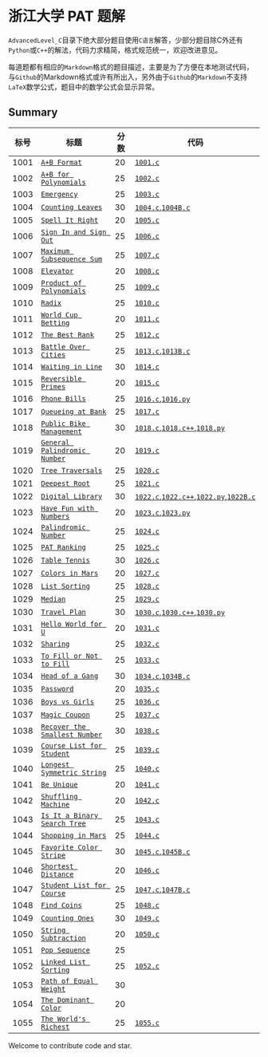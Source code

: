
# 浙江大学 PAT 题解

`AdvancedLevel_C`目录下绝大部分题目使用`C语言`解答，少部分题目除C外还有`Python`或`C++`的解法，代码力求精简，格式规范统一，欢迎改进意见。

每道题都有相应的`Markdown`格式的题目描述，主要是为了方便在本地测试代码，与`Github`的Markdown格式或许有所出入，另外由于`Github`的`Markdown`不支持`LaTeX`数学公式，题目中的数学公式会显示异常。


## Summary

|标号|标题                                         |分数|代码|
|---|-------------------------------------------|---|---|
|1001|[`A+B Format`][README1001]                 |20|[`1001.c`][1001.c]|
|1002|[`A+B for Polynomials`][README1002]        |25|[`1002.c`][1002.c]|
|1003|[`Emergency`][README1003]                  |25|[`1003.c`][1003.c]|
|1004|[`Counting Leaves`][README1004]            |30|[`1004.c`][1004.c],[`1004B.c`][1004B.c]|
|1005|[`Spell It Right`][README1005]             |20|[`1005.c`][1005.c]|
|1006|[`Sign In and Sign Out`][README1006]       |25|[`1006.c`][1006.c]|
|1007|[`Maximum Subsequence Sum`][README1007]    |25|[`1007.c`][1007.c]|
|1008|[`Elevator`][README1008]                   |20|[`1008.c`][1008.c]|
|1009|[`Product of Polynomials`][README1009]     |25|[`1009.c`][1009.c]|
|1010|[`Radix`][README1010]                      |25|[`1010.c`][1010.c]|
|1011|[`World Cup Betting`][README1011]          |20|[`1011.c`][1011.c]|
|1012|[`The Best Rank`][README1012]              |25|[`1012.c`][1012.c]|
|1013|[`Battle Over Cities`][README1013]         |25|[`1013.c`][1013.c],[`1013B.c`][1013B.c]|
|1014|[`Waiting in Line`][README1014]            |30|[`1014.c`][1014.c]|
|1015|[`Reversible Primes`][README1015]          |20|[`1015.c`][1015.c]|
|1016|[`Phone Bills`][README1016]                |25|[`1016.c`][1016.c],[`1016.py`][1016.py]|
|1017|[`Queueing at Bank`][README1017]           |25|[`1017.c`][1017.c]|
|1018|[`Public Bike Management`][README1018]     |30|[`1018.c`][1018.c],[`1018.c++`][1018.c++],[`1018.py`][1018.py]|
|1019|[`General Palindromic Number`][README1019] |20|[`1019.c`][1019.c]|
|1020|[`Tree Traversals`][README1020]            |25|[`1020.c`][1020.c]|
|1021|[`Deepest Root`][README1021]               |25|[`1021.c`][1021.c]|
|1022|[`Digital Library`][README1022]            |30|[`1022.c`][1022.c],[`1022.c++`][1022.c++],[`1022.py`][1022.py],[`1022B.c`][1022B.c]|
|1023|[`Have Fun with Numbers`][README1023]      |20|[`1023.c`][1023.c],[`1023.py`][1023.py]|
|1024|[`Palindromic Number`][README1024]         |25|[`1024.c`][1024.c]|
|1025|[`PAT Ranking`][README1025]                |25|[`1025.c`][1025.c]|
|1026|[`Table Tennis`][README1026]               |30|[`1026.c`][1026.c]|
|1027|[`Colors in Mars`][README1027]             |20|[`1027.c`][1027.c]|
|1028|[`List Sorting`][README1028]               |25|[`1028.c`][1028.c]|
|1029|[`Median`][README1029]                     |25|[`1029.c`][1029.c]|
|1030|[`Travel Plan`][README1030]                |30|[`1030.c`][1030.c],[`1030.c++`][1030.c++],[`1030.py`][1030.py]|
|1031|[`Hello World for U`][README1031]          |20|[`1031.c`][1031.c]|
|1032|[`Sharing`][README1032]                    |25|[`1032.c`][1032.c]|
|1033|[`To Fill or Not to Fill`][README1033]     |25|[`1033.c`][1033.c]|
|1034|[`Head of a Gang`][README1034]             |30|[`1034.c`][1034.c],[`1034B.c`][1034B.c]|
|1035|[`Password`][README1035]                   |20|[`1035.c`][1035.c]|
|1036|[`Boys vs Girls`][README1036]              |25|[`1036.c`][1036.c]|
|1037|[`Magic Coupon`][README1037]               |25|[`1037.c`][1037.c]|
|1038|[`Recover the Smallest Number`][README1038]|30|[`1038.c`][1038.c]|
|1039|[`Course List for Student`][README1039]    |25|[`1039.c`][1039.c]|
|1040|[`Longest Symmetric String`][README1040]   |25|[`1040.c`][1040.c]|
|1041|[`Be Unique`][README1041]                  |20|[`1041.c`][1041.c]|
|1042|[`Shuffling Machine`][README1042]          |20|[`1042.c`][1042.c]|
|1043|[`Is It a Binary Search Tree`][README1043] |25|[`1043.c`][1043.c]|
|1044|[`Shopping in Mars`][README1044]           |25|[`1044.c`][1044.c]|
|1045|[`Favorite Color Stripe`][README1045]      |30|[`1045.c`][1045.c],[`1045B.c`][1045B.c]|
|1046|[`Shortest Distance`][README1046]          |20|[`1046.c`][1046.c]|
|1047|[`Student List for Course`][README1047]    |25|[`1047.c`][1047.c],[`1047B.c`][1047B.c]|
|1048|[`Find Coins`][README1048]                 |25|[`1048.c`][1048.c]|
|1049|[`Counting Ones`][README1049]              |30|[`1049.c`][1049.c]|
|1050|[`String Subtraction`][README1050]         |20|[`1050.c`][1050.c]|
|1051|[`Pop Sequence`][README1051]               |25||
|1052|[`Linked List Sorting`][README1052]        |25|[`1052.c`][1052.c]|
|1053|[`Path of Equal Weight`][README1053]       |30||
|1054|[`The Dominant Color`][README1054]         |20||
|1055|[`The World's Richest`][README1055]        |25|[`1055.c`][1055.c]|


Welcome to contribute code and star.


[README1001]: AdvancedLevel_C/1001%20A+B%20Format%20(20%20分).md
[README1002]: AdvancedLevel_C/1002%20A+B%20for%20Polynomials%20(25%20分).md
[README1003]: AdvancedLevel_C/1003%20Emergency%20(25%20分).md
[README1004]: AdvancedLevel_C/1004%20Counting%20Leaves%20(30%20分).md
[README1005]: AdvancedLevel_C/1005%20Spell%20It%20Right%20(20%20分).md
[README1006]: AdvancedLevel_C/1006%20Sign%20In%20and%20Sign%20Out%20(25%20分).md
[README1007]: AdvancedLevel_C/1007%20Maximum%20Subsequence%20Sum%20(25%20分).md
[README1008]: AdvancedLevel_C/1008%20Elevator%20(20%20分).md
[README1009]: AdvancedLevel_C/1009%20Product%20of%20Polynomials%20(25%20分).md
[README1010]: AdvancedLevel_C/1010%20Radix%20(25%20分).md
[README1011]: AdvancedLevel_C/1011%20World%20Cup%20Betting%20(20%20分).md
[README1012]: AdvancedLevel_C/1012%20The%20Best%20Rank%20(25%20分).md
[README1013]: AdvancedLevel_C/1013%20Battle%20Over%20Cities%20(25%20分).md
[README1014]: AdvancedLevel_C/1014%20Waiting%20in%20Line%20(30%20分).md
[README1015]: AdvancedLevel_C/1015%20Reversible%20Primes%20(20%20分).md
[README1016]: AdvancedLevel_C/1016%20Phone%20Bills%20(25%20分).md
[README1017]: AdvancedLevel_C/1017%20Queueing%20at%20Bank%20(25%20分).md
[README1018]: AdvancedLevel_C/1018%20Public%20Bike%20Management%20(30%20分).md
[README1019]: AdvancedLevel_C/1019%20General%20Palindromic%20Number%20(20%20分).md
[README1020]: AdvancedLevel_C/1020%20Tree%20Traversals%20(25%20分).md
[README1021]: AdvancedLevel_C/1021%20Deepest%20Root%20(25%20分).md
[README1022]: AdvancedLevel_C/1022%20Digital%20Library%20(30%20分).md
[README1023]: AdvancedLevel_C/1023%20Have%20Fun%20with%20Numbers%20(20%20分).md
[README1024]: AdvancedLevel_C/1024%20Palindromic%20Number%20(25%20分).md
[README1025]: AdvancedLevel_C/1025%20PAT%20Ranking%20(25%20分).md
[README1026]: AdvancedLevel_C/1026%20Table%20Tennis%20(30%20分).md
[README1027]: AdvancedLevel_C/1027%20Colors%20in%20Mars%20(20%20分).md
[README1028]: AdvancedLevel_C/1028%20List%20Sorting%20(25%20分).md
[README1029]: AdvancedLevel_C/1029%20Median%20(25%20分).md
[README1030]: AdvancedLevel_C/1030%20Travel%20Plan%20(30%20分).md
[README1031]: AdvancedLevel_C/1031%20Hello%20World%20for%20U%20(20%20分).md
[README1032]: AdvancedLevel_C/1032%20Sharing%20(25%20分).md
[README1033]: AdvancedLevel_C/1033%20To%20Fill%20or%20Not%20to%20Fill%20(25%20分).md
[README1034]: AdvancedLevel_C/1034%20Head%20of%20a%20Gang%20(30%20分).md
[README1035]: AdvancedLevel_C/1035%20Password%20(20%20分).md
[README1036]: AdvancedLevel_C/1036%20Boys%20vs%20Girls%20(25%20分).md
[README1037]: AdvancedLevel_C/1037%20Magic%20Coupon%20(25%20分).md
[README1038]: AdvancedLevel_C/1038%20Recover%20the%20Smallest%20Number%20(30%20分).md
[README1039]: AdvancedLevel_C/1039%20Course%20List%20for%20Student%20(25%20分).md
[README1040]: AdvancedLevel_C/1040%20Longest%20Symmetric%20String%20(25%20分).md
[README1041]: AdvancedLevel_C/1041%20Be%20Unique%20(20%20分).md
[README1042]: AdvancedLevel_C/1042%20Shuffling%20Machine%20(20%20分).md
[README1043]: AdvancedLevel_C/1043%20Is%20It%20a%20Binary%20Search%20Tree%20(25%20分).md
[README1044]: AdvancedLevel_C/1044%20Shopping%20in%20Mars%20(25%20分).md
[README1045]: AdvancedLevel_C/1045%20Favorite%20Color%20Stripe%20(30%20分).md
[README1046]: AdvancedLevel_C/1046%20Shortest%20Distance%20(20%20分).md
[README1047]: AdvancedLevel_C/1047%20Student%20List%20for%20Course%20(25%20分).md
[README1048]: AdvancedLevel_C/1048%20Find%20Coins%20(25%20分).md
[README1049]: AdvancedLevel_C/1049%20Counting%20Ones%20(30%20分).md
[README1050]: AdvancedLevel_C/1050%20String%20Subtraction%20(20%20分).md
[README1051]: AdvancedLevel_C/1051%20Pop%20Sequence%20(25%20分).md
[README1052]: AdvancedLevel_C/1052%20Linked%20List%20Sorting%20(25%20分).md
[README1053]: AdvancedLevel_C/1053%20Path%20of%20Equal%20Weight%20(30%20分).md
[README1054]: AdvancedLevel_C/1054%20The%20Dominant%20Color%20(20%20分).md
[README1055]: AdvancedLevel_C/1055%20The%20World's%20Richest%20(25%20分).md
[1001.c]: AdvancedLevel_C/1001.c
[1002.c]: AdvancedLevel_C/1002.c
[1003.c]: AdvancedLevel_C/1003.c
[1004.c]: AdvancedLevel_C/1004.c
[1004B.c]: AdvancedLevel_C/1004B.c
[1005.c]: AdvancedLevel_C/1005.c
[1006.c]: AdvancedLevel_C/1006.c
[1007.c]: AdvancedLevel_C/1007.c
[1008.c]: AdvancedLevel_C/1008.c
[1009.c]: AdvancedLevel_C/1009.c
[1010.c]: AdvancedLevel_C/1010.c
[1011.c]: AdvancedLevel_C/1011.c
[1012.c]: AdvancedLevel_C/1012.c
[1013.c]: AdvancedLevel_C/1013.c
[1013B.c]: AdvancedLevel_C/1013B.c
[1014.c]: AdvancedLevel_C/1014.c
[1015.c]: AdvancedLevel_C/1015.c
[1016.c]: AdvancedLevel_C/1016.c
[1016.py]: AdvancedLevel_C/1016.py
[1017.c]: AdvancedLevel_C/1017.c
[1018.c]: AdvancedLevel_C/1018.c
[1018.c++]: AdvancedLevel_C/1018.c++
[1018.py]: AdvancedLevel_C/1018.py
[1019.c]: AdvancedLevel_C/1019.c
[1020.c]: AdvancedLevel_C/1020.c
[1021.c]: AdvancedLevel_C/1021.c
[1022.c]: AdvancedLevel_C/1022.c
[1022.c++]: AdvancedLevel_C/1022.c++
[1022.py]: AdvancedLevel_C/1022.py
[1022B.c]: AdvancedLevel_C/1022B.c
[1023.c]: AdvancedLevel_C/1023.c
[1023.py]: AdvancedLevel_C/1023.py
[1024.c]: AdvancedLevel_C/1024.c
[1025.c]: AdvancedLevel_C/1025.c
[1026.c]: AdvancedLevel_C/1026.c
[1027.c]: AdvancedLevel_C/1027.c
[1028.c]: AdvancedLevel_C/1028.c
[1029.c]: AdvancedLevel_C/1029.c
[1030.c]: AdvancedLevel_C/1030.c
[1030.c++]: AdvancedLevel_C/1030.c++
[1030.py]: AdvancedLevel_C/1030.py
[1031.c]: AdvancedLevel_C/1031.c
[1032.c]: AdvancedLevel_C/1032.c
[1033.c]: AdvancedLevel_C/1033.c
[1034.c]: AdvancedLevel_C/1034.c
[1034B.c]: AdvancedLevel_C/1034B.c
[1035.c]: AdvancedLevel_C/1035.c
[1036.c]: AdvancedLevel_C/1036.c
[1037.c]: AdvancedLevel_C/1037.c
[1038.c]: AdvancedLevel_C/1038.c
[1039.c]: AdvancedLevel_C/1039.c
[1040.c]: AdvancedLevel_C/1040.c
[1041.c]: AdvancedLevel_C/1041.c
[1042.c]: AdvancedLevel_C/1042.c
[1043.c]: AdvancedLevel_C/1043.c
[1044.c]: AdvancedLevel_C/1044.c
[1045.c]: AdvancedLevel_C/1045.c
[1045B.c]: AdvancedLevel_C/1045B.c
[1046.c]: AdvancedLevel_C/1046.c
[1047.c]: AdvancedLevel_C/1047.c
[1047B.c]: AdvancedLevel_C/1047B.c
[1048.c]: AdvancedLevel_C/1048.c
[1049.c]: AdvancedLevel_C/1049.c
[1050.c]: AdvancedLevel_C/1050.c
[1052.c]: AdvancedLevel_C/1052.c
[1055.c]: AdvancedLevel_C/1055.c
